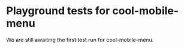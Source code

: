 # Playground tests for cool-mobile-menu
We are still awaiting the first test run for cool-mobile-menu.
